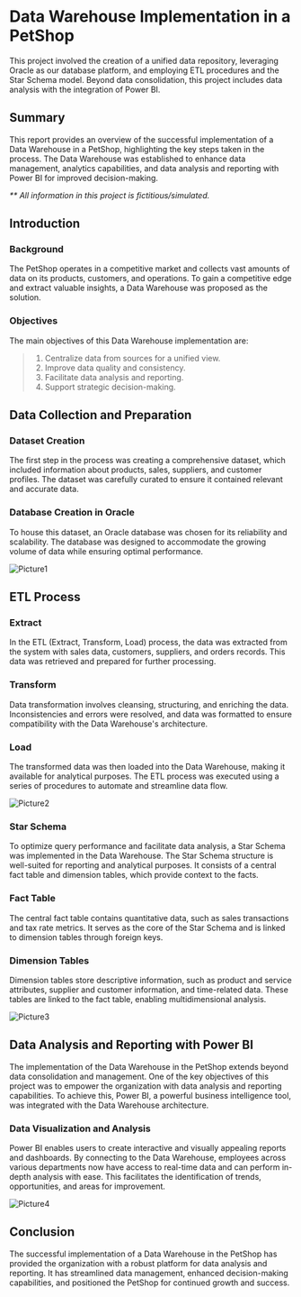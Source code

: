 # Data Warehouse Implementation in a PetShop
This project involved the creation of a unified data repository, leveraging Oracle as our database platform, and employing ETL procedures and the Star Schema model. Beyond data consolidation, this project includes data analysis with the integration of Power BI.

## Summary

This report provides an overview of the successful implementation of a Data Warehouse in a PetShop, highlighting the key steps taken in the process. The Data Warehouse was established to enhance data management, analytics capabilities, and data analysis and reporting with Power BI for improved decision-making.

_** All information in this project is fictitious/simulated._

## Introduction

### Background

The PetShop operates in a competitive market and collects vast amounts of data on its products, customers, and operations. To gain a competitive edge and extract valuable insights, a Data Warehouse was proposed as the solution.

### Objectives

The main objectives of this Data Warehouse implementation are:

> 1. Centralize data from sources for a unified view.
> 2. Improve data quality and consistency.
> 3. Facilitate data analysis and reporting.
> 4. Support strategic decision-making.

## Data Collection and Preparation

### Dataset Creation

The first step in the process was creating a comprehensive dataset, which included information about products, sales, suppliers, and customer profiles. The dataset was carefully curated to ensure it contained relevant and accurate data.

### Database Creation in Oracle

To house this dataset, an Oracle database was chosen for its reliability and scalability. The database was designed to accommodate the growing volume of data while ensuring optimal performance.

![Picture1](https://github.com/sivilopes/Data-Warehouse/assets/122314693/a39542f9-809e-4364-b7fd-5d6ddb289672)

## ETL Process

### Extract

In the ETL (Extract, Transform, Load) process, the data was extracted from the system with sales data, customers, suppliers, and orders records. This data was retrieved and prepared for further processing.

### Transform

Data transformation involves cleansing, structuring, and enriching the data. Inconsistencies and errors were resolved, and data was formatted to ensure compatibility with the Data Warehouse's architecture.

### Load

The transformed data was then loaded into the Data Warehouse, making it available for analytical purposes. The ETL process was executed using a series of procedures to automate and streamline data flow.

![Picture2](https://github.com/sivilopes/Data-Warehouse/assets/122314693/2c4a7cac-ecc8-4242-ba47-e3359985c14a)

### Star Schema

To optimize query performance and facilitate data analysis, a Star Schema was implemented in the Data Warehouse. The Star Schema structure is well-suited for reporting and analytical purposes. It consists of a central fact table and dimension tables, which provide context to the facts.

### Fact Table

The central fact table contains quantitative data, such as sales transactions and tax rate metrics. It serves as the core of the Star Schema and is linked to dimension tables through foreign keys.

### Dimension Tables

Dimension tables store descriptive information, such as product and service attributes, supplier and customer information, and time-related data. These tables are linked to the fact table, enabling multidimensional analysis.

![Picture3](https://github.com/sivilopes/Data-Warehouse/assets/122314693/c9de65cf-1964-41de-bcbc-6458af65394c)

## Data Analysis and Reporting with Power BI

The implementation of the Data Warehouse in the PetShop extends beyond data consolidation and management. One of the key objectives of this project was to empower the organization with data analysis and reporting capabilities. To achieve this, Power BI, a powerful business intelligence tool, was integrated with the Data Warehouse architecture.

### Data Visualization and Analysis

Power BI enables users to create interactive and visually appealing reports and dashboards. By connecting to the Data Warehouse, employees across various departments now have access to real-time data and can perform in-depth analysis with ease. This facilitates the identification of trends, opportunities, and areas for improvement.

![Picture4](https://github.com/sivilopes/Data-Warehouse/assets/122314693/1f46faf4-6368-4576-bfbb-dd7f012a1b4e)

## Conclusion

The successful implementation of a Data Warehouse in the PetShop has provided the organization with a robust platform for data analysis and reporting. It has streamlined data management, enhanced decision-making capabilities, and positioned the PetShop for continued growth and success.
